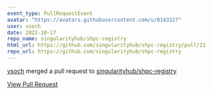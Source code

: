```yaml
---
event_type: PullRequestEvent
avatar: "https://avatars.githubusercontent.com/u/814322?"
user: vsoch
date: 2022-10-17
repo_name: singularityhub/shpc-registry
html_url: https://github.com/singularityhub/shpc-registry/pull/21
repo_url: https://github.com/singularityhub/shpc-registry
---
```


<a href='https://github.com/vsoch' target='_blank'>vsoch</a> merged a pull request to <a href='https://github.com/singularityhub/shpc-registry' target='_blank'>singularityhub/shpc-registry</a>

<a href='https://github.com/singularityhub/shpc-registry/pull/21' target='_blank'>View Pull Request</a>
